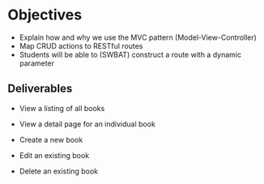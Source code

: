 # Objectives
- Explain how and why we use the MVC pattern (Model-View-Controller)
- Map CRUD actions to RESTful routes
- Students will be able to (SWBAT) construct a route with a dynamic parameter

## Deliverables

- View a listing of all books

- View a detail page for an individual book

- Create a new book

- Edit an existing book

- Delete an existing book